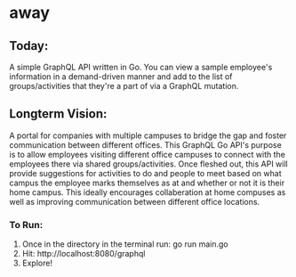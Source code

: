 # away
## Today:
A simple GraphQL API written in Go. You can view a sample employee's information in a demand-driven manner and add to the list of groups/activities that they're a part of via a GraphQL mutation.
   
## Longterm Vision:
A portal for companies with multiple campuses to bridge the gap and foster communication between different offices. This GraphQL Go API's purpose is to allow employees visiting different office campuses to connect with the employees there via shared groups/activities. Once fleshed out, this API will provide suggestions for activities to do and people to meet based on what campus the employee marks themselves as at and whether or not it is their home campus. This ideally encourages collaberation at home compuses as well as improving communication between different office locations.

### To Run:
1. Once in the directory in the terminal run: go run main.go 
2. Hit: http://localhost:8080/graphql
3. Explore!
